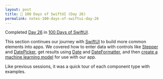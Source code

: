 ```yaml
---
layout: post
title: 📔 100 Days of SwiftUI (Day 26)
permalink: notes-100-days-of-swiftui-day-26
---
```


Completed [Day 26](https://www.hackingwithswift.com/100/swiftui/26) in [100 Days of SwiftUI](https://www.hackingwithswift.com/100/swiftui).

This section continues our journey with [SwiftUI](https://developer.apple.com/documentation/swiftui) to build more common elements into apps. We covered how to enter data with controls like [Stepper](https://developer.apple.com/documentation/swiftui/stepper) and [DatePicker](https://developer.apple.com/documentation/swiftui/datepicker), get results using [Date](https://developer.apple.com/documentation/foundation/date) and [DateFormatter](https://developer.apple.com/documentation/foundation/dateformatter), and then [create a machine learning model](https://developer.apple.com/documentation/createml) for use with our app.

Like previous sessions, it was a quick tour of each component type with examples.
